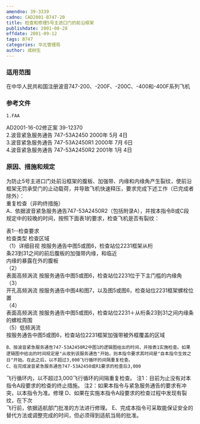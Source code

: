 ```yaml
---
amendno: 39-3339  
cadno: CAD2001-B747-20  
title: 检查和修理5号主进口门的前沿框架  
publishdate: 2001-08-28  
effdate: 2001-09-12  
tags: B747  
categories: 华北管理局  
author: 成树生  
---
```

  
### 适用范围  
在中华人民共和国注册波音747-200、-200F、-200C、-400和-400F系列飞机  
  
<!--more-->  
### 参考文件  
    1.FAA  
AD2001-16-02修正案 39-12370  
    2.波音紧急服务通告 747-53A2450 2000年 5月 4日  
    3.波音紧急服务通告 747-53A2450R1  2000年 7月 6日  
    4.波音紧急服务通告 747-53A2450R2  2001年 1月 4日  
  
### 原因、措施和规定  
为防止5号主进口门处前沿框架的腹板、加强带、内缘和内缘角产生裂纹，使前沿框架无罚承受门的止动载荷，并导致飞机快速释压，要求完成下述工作（已完成者除外）：  
    重复检查（非昀终措施）  
    A、依据波音紧急服务通告747-53A2450R2（包括附录A），并按本指令B或C段规定中的较晚的时间，按照下面表1的要求，检查飞机是否有裂纹：  
  
 表1--检查要求  
检查类型  检查区域  
（1）详细目视  按服务通告中图5或图6，检查站位2231框架从桁  
条23到31之间的前后腹板的加强带内缘，和临近  
内缘的暴露在外的腹板  
（2）  
表面高频涡流	按服务通告中图5或图6，检查站位2231位于下主门槛的内缘角  
（3）  
开孔高频涡流	按服务通告中图4和图7，以及图5或图6，检查站位2231框架螺栓位置  
（4）  
表面高频涡流	按服务通告中图5或图6，检查站位2231＋从桁条23到31之间内缘条的螺栓周围  
（5）低频涡流 	  
按服务通告中图5或图6，检查站位2231框架加强带被外框覆盖的区域  
  
    B、按波音紧急服务通告747-53A2450R2中图1的逻辑图给出的时间，并按表1实施检查。如果逻辑图中给出的时间规定是"从收到该服务通告"开始，则本指令要求其时间是"自本指令生效之日"开始。在此之后，以不超过3,000飞行循环的间隔重复检查。  
    C、在完成波音紧急服务通告747-53A2450或R1要求的检查后3,000  
飞行循环内，以不超过3,000飞行循环的间隔重复检查。     注1：目前为止没有对本指令A段要求的检查的终止措施。     注2：如果本指令与紧急服务通告的要求有冲突，以本指令为准。修理     D、如果在实施本指令A段要求的检查过程中发现有裂纹，在下次  
飞行前，依据适航部门批准的方法进行修理。     E、完成本指令可采取能保证安全的替代方法或调整完成的时间，但必须得到适航当局的批准。  
